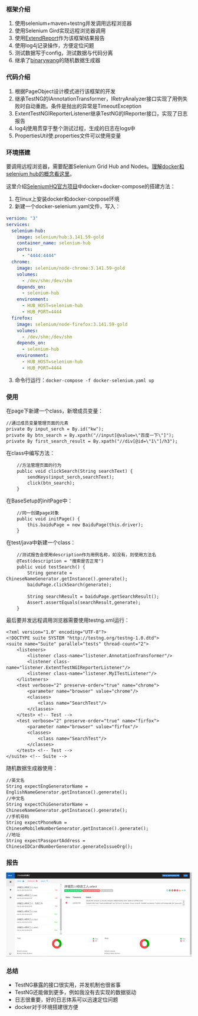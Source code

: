 ### 框架介绍
1. 使用selenium+maven+testng并发调用远程浏览器
2. 使用Selenium Gird实现远程浏览器调用
3. 使用[ExtendReport](http://extentreports.com/)作为该框架结果报告
4. 使用log4j记录操作，方便定位问题
5. 测试数据写于config，测试数据与代码分离
6. 继承了[binarywang](https://github.com/binarywang/java-testdata-generator)的随机数据生成器

### 代码介绍
1. 根据PageObject设计模式进行该框架的开发
2. 继承TestNG的IAnnotationTransformer，IRetryAnalyzer接口实现了用例失败时自动重跑。条件是抛出的异常是TimeoutException
3. ExtentTestNGIReporterListener继承TestNG的IReporter接口，实现了日志报告
4. log4j使用贯穿于整个测试过程，生成的日志在logs中
5. PropertiesUtil使.properties文件可以使用变量

### 环境搭建
要调用远程浏览器，需要配置Selenium Grid Hub and Nodes。[理解docker和selenium hub的概念看这里](https://www.cnblogs.com/fnng/p/8358326.html)。

这里介绍[SeleniumHQ官方项目](https://github.com/seleniumHQ/docker-selenium)中docker+docker-compose的搭建方法：
1. 在linux上安装docker和docker-conpose环境
2. 新建一个docker-selenium.yaml文件，写入：
```yaml
version: "3"
services:
  selenium-hub:
    image: selenium/hub:3.141.59-gold
    container_name: selenium-hub
    ports:
      - "4444:4444"
  chrome:
    image: selenium/node-chrome:3.141.59-gold
    volumes:
      - /dev/shm:/dev/shm
    depends_on:
      - selenium-hub
    environment:
      - HUB_HOST=selenium-hub
      - HUB_PORT=4444
  firefox:
    image: selenium/node-firefox:3.141.59-gold
    volumes:
      - /dev/shm:/dev/shm
    depends_on:
      - selenium-hub
    environment:
      - HUB_HOST=selenium-hub
      - HUB_PORT=4444
```
3. 命令行运行：`docker-compose -f docker-selenium.yaml up`
### 使用
在page下新建一个class，新增成员变量：
```$java
//通过成员变量管理页面的元素
private By input_serch = By.id("kw");
private By btn_search = By.xpath("//input[@value=\"百度一下\"]");
private By first_search_result = By.xpath("//div[@id=\"1\"]/h3");
```
在class中编写方法：
```$java
    //方法管理页面的行为
    public void clickSearch(String searchText) {
        sendKeys(input_serch,searchText);
        click(btn_search);
    }
```
在BaseSetup的initPage中：
```$java
    //同一创建page对象
    public void initPage() {
        this.baiduPage = new BaiduPage(this.driver);
    }
```
在test/java中新建一个class：
```$java
    //测试报告会使用description作为用例名称，如没有，则使用方法名
    @Test(description = "搜索是否正常")
    public void testSearch() {
        String generate = ChineseNameGenerator.getInstance().generate();
        baiduPage.clickSearch(generate);

        String searchResult = baiduPage.getSearchResult();
        Assert.assertEquals(searchResult,generate);
    }
```
最后要并发远程调用浏览器需要使用testng.xml运行：
```$xml
<?xml version="1.0" encoding="UTF-8"?>
<!DOCTYPE suite SYSTEM "http://testng.org/testng-1.0.dtd">
<suite name="Suite" parallel="tests" thread-count="2">
    <listeners>
        <listener class-name="listener.AnnotationTransformer"/>
        <listener class-name="listener.ExtentTestNGIReporterListener"/>
        <listener class-name="listener.MyITestListener"/>
    </listeners>
    <test verbose="2" preserve-order="true" name="chrome">
        <parameter name="browser" value="chrome"/>
        <classes>
            <class name="SearchTest"/>
        </classes>
    </test> <!-- Test -->
    <test verbose="2" preserve-order="true" name="firfox">
        <parameter name="browser" value="firfox"/>
        <classes>
            <class name="SearchTest"/>
        </classes>
    </test> <!-- Test -->
</suite> <!-- Suite -->
```
随机数据生成器使用：
```$java
//英文名
String expectEngGeneratorName = EnglishNameGenerator.getInstance().generate();
//中文名
String expectChiGeneratorName = ChineseNameGenerator.getInstance().generate();
//手机号码
String expectPhoneNum = ChineseMobileNumberGenerator.getInstance().generate();
//地址
String expectPassportAddress = ChineseIDCardNumberGenerator.generateIssueOrg();
```
### 报告
![Alt text](./report.png "测试报告")

### 总结
- TestNG暴露的接口很实用，并发机制也很省事
- TestNG还能做到更多，例如我没有去实现的数据驱动
- 日志很重要，好的日志体系可以迅速定位问题
- docker对于环境搭建很方便
